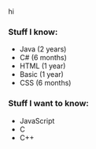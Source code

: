 hi

### Stuff I know:

- Java (2 years)
- C# (6 months)
- HTML (1 year)
- Basic (1 year)
- CSS (6 months)

### Stuff I want to know:

- JavaScript
- C
- C++
